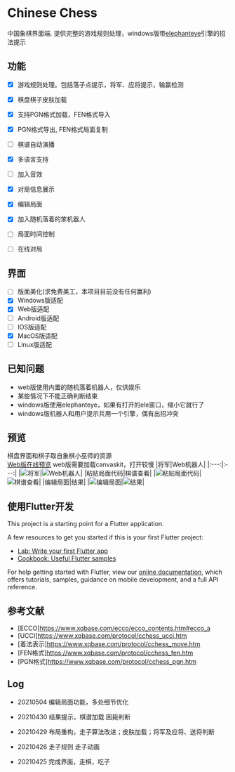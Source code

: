 # Chinese Chess

中国象棋界面端. 提供完整的游戏规则处理，windows版带[elephanteye](https://www.xqbase.com/league/elephanteye.htm)引擎的招法提示<br />

## 功能

- [x] 游戏规则处理。包括落子点提示，将军、应将提示，输赢检测
- [x] 棋盘棋子皮肤加载
- [x] 支持PGN格式加载，FEN格式导入
- [x] PGN格式导出, FEN格式局面复制
- [ ] 棋谱自动演播
- [x] 多语言支持
- [ ] 加入音效
- [x] 对局信息展示
- [x] 编辑局面
- [x] 加入随机落着的笨机器人
- [ ] 局面时间控制
- [ ] 在线对局


## 界面
- [ ] 版面美化(求免费美工，本项目目前没有任何赢利)
- [x] Windows版适配
- [x] Web版适配
- [ ] Android版适配
- [ ] IOS版适配
- [x] MacOS版适配
- [ ] Linux版适配

## 已知问题

* web版使用内置的随机落着机器人，仅供娱乐
* 某些情况下不能正确判断结束
* windows版使用elephanteye，如果有打开的ele窗口，缩小它就行了
* windows版机器人和用户提示共用一个引擎，偶有出招冲突


## 预览
棋盘界面和棋子取自象棋小巫师的资源<br />
[Web版在线预览](https://www.shirne.com/demo/chinesechess/) web版需要加载canvaskit，打开较慢
|将军|Web机器人|
|:---:|:---:|
|![将军](preview/01.jpg "将军")|![Web机器人](preview/02.jpg "Web机器人")|
|粘贴局面代码|棋谱查看|
|![粘贴局面代码](preview/03.jpg "粘贴局面代码")|![棋谱查看](preview/04.jpg "棋谱查看")|
|编辑局面|结果|
|![编辑局面](preview/05.jpg "编辑局面")|![结果](preview/06.jpg "结果")|


## 使用Flutter开发

This project is a starting point for a Flutter application.

A few resources to get you started if this is your first Flutter project:

- [Lab: Write your first Flutter app](https://flutter.dev/docs/get-started/codelab)
- [Cookbook: Useful Flutter samples](https://flutter.dev/docs/cookbook)

For help getting started with Flutter, view our
[online documentation](https://flutter.dev/docs), which offers tutorials,
samples, guidance on mobile development, and a full API reference.


## 参考文献
* [ECCO]https://www.xqbase.com/ecco/ecco_contents.htm#ecco_a
* [UCCI]https://www.xqbase.com/protocol/cchess_ucci.htm
* [着法表示]https://www.xqbase.com/protocol/cchess_move.htm
* [FEN格式]https://www.xqbase.com/protocol/cchess_fen.htm
* [PGN格式]https://www.xqbase.com/protocol/cchess_pgn.htm

## Log
* 20210504 编辑局面功能，多处细节优化

* 20210430 结果提示，棋谱加载 困毙判断

* 20210429 布局重构，走子算法改进；皮肤加载；将军及应将、送将判断

* 20210426 走子规则 走子动画
* 20210425 完成界面，走棋，吃子
